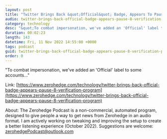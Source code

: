```yaml
---
layout: post
title: "Twitter Brings Back &quot;Official&quot; Badge, Appears To Pause $8 Verification Program"
audio: twitter-brings-back-official-badge-appears-pause-8-verification-program-0
category: technology
desc: "&quot;To combat impersonation, we've added an 'Official' label to some accounts...&quot;"
duration: 00:02:23
length: 143
datetime: Fri, 11 Nov 2022 14:55:00 +0000
tags: podcast
guid: twitter-brings-back-official-badge-appears-pause-8-verification-program-0
order: 0
---
```

&quot;To combat impersonation, we've added an 'Official' label to some accounts...&quot;

Link: [https://www.zerohedge.com/technology/twitter-brings-back-official-badge-appears-pause-8-verification-program](https://www.zerohedge.com/technology/twitter-brings-back-official-badge-appears-pause-8-verification-program)

About: The Zerohedge Podcast is a non-commercial, automated program, designed to give people a way to get news from Zerohedge in an audio format.  I am actively working on tweaking and improving the setup to create a better listening experience (October 2022).  Suggestions are welcome: [zerohedgePodcast@outlook.com](mailto:zerohedgePodcast@outlook.com)